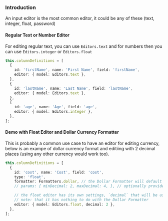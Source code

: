 ### Introduction

An input editor is the most common editor, it could be any of these (text, integer, float, password)

#### Regular Text or Number Editor

For editing regular text, you can use `Editors.text` and for numbers then you can use `Editors.integer` or `Editors.float`

```ts
this.columnDefinitions = [
  {
    id: 'firstName', name: 'First Name', field: 'firstName',
    editor: { model: Editors.text },
  },
  {
    id: 'lastName', name: 'Last Name', field: 'lastName',
    editor: { model: Editors.text },
  },
  {
    id: 'age', name: 'Age', field: 'age',
    editor: { model: Editors.integer },
  },
];
```

#### Demo with Float Editor and Dollar Currency Formatter

This is probably a common use case to have an editor for editing currency, below is an exampe of dollar currency format and editiing with 2 decimal places (using any other currency would work too).

```ts
this.columnDefinitions = [
  {
    id: 'cost', name: 'Cost', field: 'cost',
    type: 'float',
    formatter: Formatters.dollar, // the Dollar Formatter will default to 2 decimals unless you provide a minDecimal/maxDecimal
    // params: { minDecimal: 2, maxDecimal: 4, }, // optionally provide different decimal places

    // the float editor has its own settings, `decimal` that will be used only in the editor
    // note: that it has nothing to do with the Dollar Formatter
    editor: { model: Editors.float, decimal: 2 },
  },
];
```